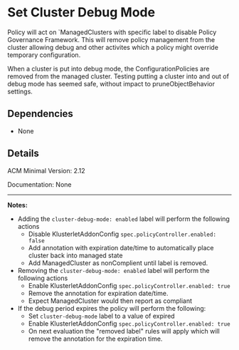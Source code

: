 # Set Cluster Debug Mode
Policy will act on `ManagedClusters with specific label to disable Policy Governance Framework.  This will remove policy management from the cluster allowing debug and other activites which a policy might override temporary configuration.

When a cluster is put into debug mode, the ConfigurationPolicies are removed from the managed cluster.  Testing putting a cluster into and out of debug mode has seemed safe, without impact to pruneObjectBehavior settings.

## Dependencies
  - None

## Details
ACM Minimal Version: 2.12

Documentation: None

---
**Notes:**
  - Adding the `cluster-debug-mode: enabled` label will perform the following actions
    - Disable KlusterletAddonConfig `spec.policyController.enabled: false`
    - Add annotation with expiration date/time to automatically place cluster back into managed state
    - Add ManagedCluster as nonComplient until label is removed.
  - Removing the `cluster-debug-mode: enabled` label will perform the following actions
    - Enable KlusterletAddonConfig `spec.policyController.enabled: true`
    - Remove the annotation for expiration date/time.
    - Expect ManagedCluster would then report as compliant
  - If the debug period expires the policy will perform the following:
    - Set `cluster-debug-mode` label to a value of expired
    - Enable KlusterletAddonConfig `spec.policyController.enabled: true`
    - On next evaluation the "removed label" rules will apply which will remove the annotation for the expiration time.
